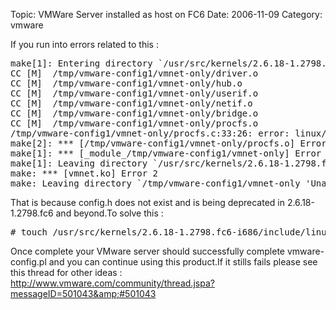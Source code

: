 Topic: VMWare Server installed as host on FC6
Date: 2006-11-09
Category: vmware

If you run into errors related to this :

<pre class="prettyprint">
make[1]: Entering directory `/usr/src/kernels/2.6.18-1.2798.fc6-i686' 
CC [M]  /tmp/vmware-config1/vmnet-only/driver.o 
CC [M]  /tmp/vmware-config1/vmnet-only/hub.o 
CC [M]  /tmp/vmware-config1/vmnet-only/userif.o 
CC [M]  /tmp/vmware-config1/vmnet-only/netif.o
CC [M]  /tmp/vmware-config1/vmnet-only/bridge.o 
CC [M]  /tmp/vmware-config1/vmnet-only/procfs.o
/tmp/vmware-config1/vmnet-only/procfs.c:33:26: error: linux/config.h: No such file or directory
make[2]: *** [/tmp/vmware-config1/vmnet-only/procfs.o] Error 1
make[1]: *** [_module_/tmp/vmware-config1/vmnet-only] Error 2
make[1]: Leaving directory `/usr/src/kernels/2.6.18-1.2798.fc6-i686'
make: *** [vmnet.ko] Error 2
make: Leaving directory `/tmp/vmware-config1/vmnet-only 'Unable to build the vmnet module.
</pre>

That is because config.h does not exist and is being deprecated in 2.6.18-1.2798.fc6 and beyond.To solve this :

<pre class="prettyprint">
# touch /usr/src/kernels/2.6.18-1.2798.fc6-i686/include/linux/config.h
</pre>

Once complete your VMware server should successfully complete
vmware-config.pl and you can continue using this product.If it stills
fails please see this thread for other ideas :
http://www.vmware.com/community/thread.jspa?messageID=501043&amp;#501043



